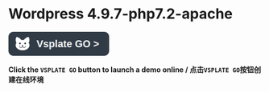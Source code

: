 # Wordpress 4.9.7-php7.2-apache

<a href="https://www.vsplate.com/?docker-compose=https://github.com/vsplate/dcenvs/wordpress/4.9.7-php7.2-apache"><img alt="VSPLATE GO" src="https://raw.githubusercontent.com/vsplate/images/master/vsgo_btn.png" width="200px"></a>

**Click the `VSPLATE GO` button to launch a demo online / 点击`VSPLATE GO`按钮创建在线环境**